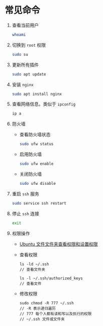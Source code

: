 # 常见命令

1. 查看当前用户

   ```bash
   whoami
   ```

2. 切换到 `root` 权限

   ```bash
   sudo su
   ```

3. 更新所有插件

   ```bash
   sudo apt update
   ```

4. 安装 `nginx`

   ```bash
   sudo apt install nginx
   ```

5. 查看网络信息。类似于 `ipconfig`

   ```bash
   ip a
   ```

6. 防火墙

   - 查看防火墙状态

     ```bash
     sudo ufw status
     ```

   - 启用防火墙

     ```bash
     sudo ufw enable
     ```

   - 关闭防火墙

     ```bash
     sudo ufw disable
     ```

7. 重启 `ssh` 服务

   ```bash
   sudo service ssh restart
   ```

8. 停止 `ssh` 连接

   ```bash
   exit
   ```

9. 权限操作

   - [Ubuntu 文件文件夹查看权限和设置权限](https://cloud.tencent.com/developer/article/1867757)

   - 查看权限

     ```
     ls -ld ~/.ssh
     // 查看文件夹

     ls -l ~/.ssh/authorized_keys
     // 查看文件
     ```

   - 修改权限

     ```
     sudo chmod -R 777 ~/.ssh
     // -R 表示递归遍历
     // 777 每个人都有读和写以及执行的权限
     // ~/.ssh 文件或文件夹
     ```
